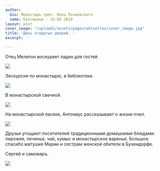 ```yaml
---
author:
  bio: Монастырь преп. Иова Почаевского
  name: Екатерина - 15.09.2019
layout: post
cover_image: "/uploads/assets/pages/aktuelles/cover_image.jpg"
title: 'День открытых дверей. '
excerpt: ''

---
```

Отец Мелитон воскуряет ладен для гостей.

![](https://res.cloudinary.com/hiobmon/image/upload/v1569155879/media/2019/f7be2fcf-6c1f-4765-b249-58e9004c2eee_wssmiy.jpg)

Экскурсия по монастырю, в библиотеке.

![](https://res.cloudinary.com/hiobmon/image/upload/v1569155913/media/2019/9926e96c-11ba-4fce-b6b1-defb1712782c_csivzb.jpg)

В монастырской свечной.

![](https://res.cloudinary.com/hiobmon/image/upload/v1569155951/media/2019/ff59d295-497d-4aa1-8c7c-b2cf92c3e994_q5acal.jpg)

На монастырской пасеке, Антониус рассказывает о жизни пчел.

![](https://res.cloudinary.com/hiobmon/image/upload/v1569155972/media/2019/2459ac08-394e-4a8f-b721-b661c004dd4f_copy_lz72wn.jpg)

Друзья угощают посетителей традиционными домашними блюдами: пирожки, печенье, чай, кумыс и монастырское варенье. Большое спасибо матушке Марии и сестрам женской обители в Бухендорфе.

Сергей и самоваръ.

![](https://res.cloudinary.com/hiobmon/image/upload/v1569156458/media/2019/2019-09-22_14-47-13_rknghu.png)